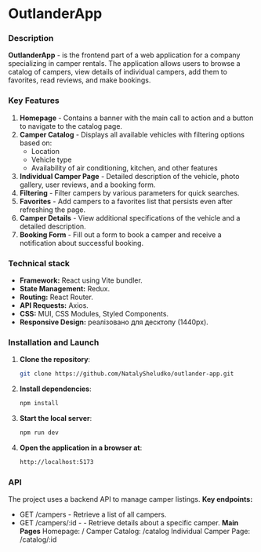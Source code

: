 # OutlanderApp

### Description
**OutlanderApp** - is the frontend part of a web application for a company specializing in camper rentals. The application allows users to browse a catalog of campers, view details of individual campers, add them to favorites, read reviews, and make bookings.

### Key Features
1. **Homepage** - Contains a banner with the main call to action and a button to navigate to the catalog page.
2. **Camper Catalog** - Displays all available vehicles with filtering options based on:
   - Location
   - Vehicle type
   - Availability of air conditioning, kitchen, and other features
3. **Individual Camper Page** - Detailed description of the vehicle, photo gallery, user reviews, and a booking form.
4. **Filtering** - Filter campers by various parameters for quick searches.
5. **Favorites** - Add campers to a favorites list that persists even after refreshing the page.
6. **Camper Details** - View additional specifications of the vehicle and a detailed description.
7. **Booking Form** - Fill out a form to book a camper and receive a notification about successful booking.

### Technical stack
- **Framework:** React using Vite bundler.
- **State Management:** Redux.
- **Routing:** React Router.
- **API Requests:** Axios.
- **CSS:** MUI, CSS Modules, Styled Components.
- **Responsive Design:** реалізовано для десктопу (1440px).
  
### Installation and Launch
1. **Clone the repository**:
   ```bash
   git clone https://github.com/NatalySheludko/outlander-app.git

2. **Install dependencies**:
   ```bash 
   npm install

3. **Start the local server**:
   ```bash
   npm run dev

4. **Open the application in a browser at**:
   ```bash  		
   http://localhost:5173

### API
The project uses a backend API to manage camper listings. 
**Key endpoints:**
 - GET /campers - Retrieve a list of all campers.
 - GET /campers/:id - - Retrieve details about a specific camper.
**Main Pages**
Homepage: /
Camper Catalog: /catalog
Individual Camper Page: /catalog/:id
